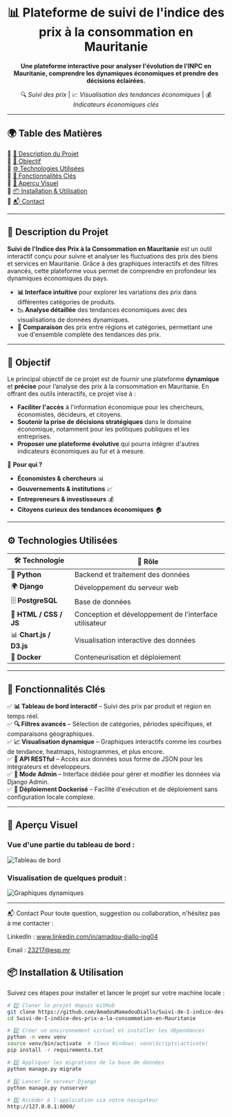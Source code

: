
<h1 align="center">📊 Plateforme de suivi de l'indice des prix à la consommation en Mauritanie</h1>

<p align="center">
  <b>Une plateforme interactive pour analyser l'évolution de l'INPC en Mauritanie, comprendre les dynamiques économiques et prendre des décisions éclairées.</b>  
</p>

<p align="center">
  🔍 <i>Suivi des prix</i> | 📈 <i>Visualisation des tendances économiques</i> | 💰 <i>Indicateurs économiques clés</i>  
</p>

---

## 🌍 Table des Matières
🔹 [📖 Description du Projet](#-description-du-projet)  
🔹 [🎯 Objectif](#-objectif)  
🔹 [⚙️ Technologies Utilisées](#%EF%B8%8F-technologies-utilisées)  
🔹 [🚀 Fonctionnalités Clés](#-fonctionnalités-clés)  
🔹 [📸 Aperçu Visuel](#-aperçu-visuel)  
🔹 [📦 Installation & Utilisation](#-installation--utilisation)   
🔹 [📬 Contact](#-contact)  

---

## 📖 Description du Projet  
**Suivi de l'Indice des Prix à la Consommation en Mauritanie** est un outil interactif conçu pour suivre et analyser les fluctuations des prix des biens et services en Mauritanie. Grâce à des graphiques interactifs et des filtres avancés, cette plateforme vous permet de comprendre en profondeur les dynamiques économiques du pays.

- **📊 Interface intuitive** pour explorer les variations des prix dans différentes catégories de produits.
- **📉 Analyse détaillée** des tendances économiques avec des visualisations de données dynamiques.
- **🛒 Comparaison** des prix entre régions et catégories, permettant une vue d'ensemble complète des tendances des prix.

--- 

## 🎯 Objectif  
Le principal objectif de ce projet est de fournir une plateforme **dynamique** et **précise** pour l’analyse des prix à la consommation en Mauritanie. En offrant des outils interactifs, ce projet vise à :

- **Faciliter l'accès** à l'information économique pour les chercheurs, économistes, décideurs, et citoyens.
- **Soutenir la prise de décisions stratégiques** dans le domaine économique, notamment pour les politiques publiques et les entreprises.
- **Proposer une plateforme évolutive** qui pourra intégrer d'autres indicateurs économiques au fur et à mesure.

🎯 **Pour qui ?**  
- **Économistes & chercheurs** 📊  
- **Gouvernements & institutions** 📈  
- **Entrepreneurs & investisseurs** 💰  
- **Citoyens curieux des tendances économiques** 🏠  

---

## ⚙️ Technologies Utilisées  

| 🛠️ Technologie | 🚀 Rôle |
|----------------|--------|
| 🐍 **Python**   | Backend et traitement des données |
| 🌍 **Django**   | Développement du serveur web |
| 🗄️ **PostgreSQL** | Base de données |
| 🎨 **HTML / CSS / JS** | Conception et développement de l'interface utilisateur |
| 📊 **Chart.js / D3.js** | Visualisation interactive des données |
| 🐳 **Docker**   | Conteneurisation et déploiement |

---

## 🚀 Fonctionnalités Clés  
✅ **📊 Tableau de bord interactif** – Suivi des prix par produit et région en temps réel.  
✅ **🔍 Filtres avancés** – Sélection de catégories, périodes spécifiques, et comparaisons géographiques.  
✅ **📈 Visualisation dynamique** – Graphiques interactifs comme les courbes de tendance, heatmaps, histogrammes, et plus encore.  
✅ **📡 API RESTful** – Accès aux données sous forme de JSON pour les intégrateurs et développeurs.  
✅ **🔐 Mode Admin** – Interface dédiée pour gérer et modifier les données via Django Admin.  
✅ **🐳 Déploiement Dockerisé** – Facilité d'exécution et de déploiement sans configuration locale complexe.

---

## 📸 Aperçu Visuel  

### Vue d'une partie du tableau de bord :
![Tableau de bord](images/a.png)

### Visualisation de quelques produit :
![Graphiques dynamiques](images/b.png)

---

📬 Contact
Pour toute question, suggestion ou collaboration, n'hésitez pas à me contacter :

LinkedIn : www.linkedin.com/in/amadou-diallo-ing04

Email : 23217@esp.mr


## 📦 Installation & Utilisation  

Suivez ces étapes pour installer et lancer le projet sur votre machine locale :

```bash
# 1️⃣ Cloner le projet depuis GitHub
git clone https://github.com/AmadouMamadouDiallo/Suivi-de-I-indice-des-prix-a-la-consommation-en-Mauritanie.git
cd Suivi-de-I-indice-des-prix-a-la-consommation-en-Mauritanie

# 2️⃣ Créer un environnement virtuel et installer les dépendances
python -m venv venv
source venv/bin/activate  # (Sous Windows: venv\Scripts\activate)
pip install -r requirements.txt

# 3️⃣ Appliquer les migrations de la base de données
python manage.py migrate

# 4️⃣ Lancer le serveur Django
python manage.py runserver

# 5️⃣ Accéder à l'application via votre navigateur
http://127.0.0.1:8000/

